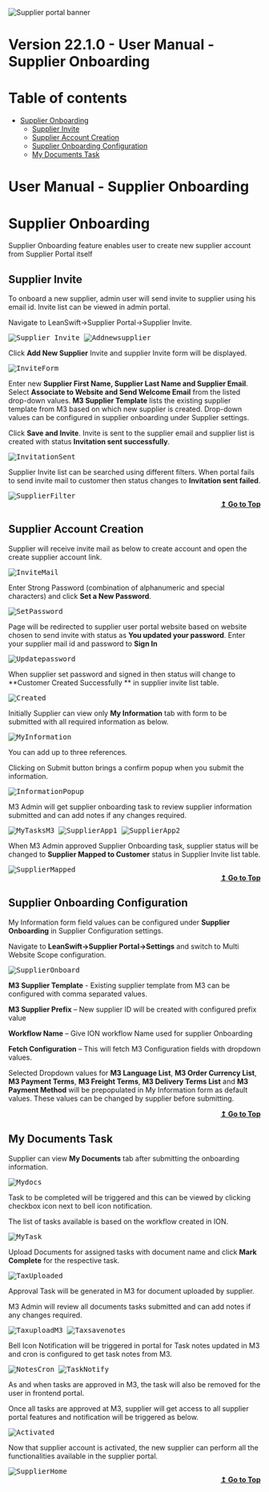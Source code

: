 ![Supplier portal banner](../../../../images/banner-supplier-portal.jpg)

# Version 22.1.0 - User Manual - Supplier Onboarding

# Table of contents

<div id=toc></div>

- [Supplier Onboarding](#supplier_onboarding)
 	- [Supplier Invite](#Supplier_Invite)	 
  - [Supplier Account Creation](#Supplier_Account_Creation)	 
  - [Supplier Onboarding Configuration](#Supplier_Onboarding_Configuration)
  - [My Documents Task](#My_Documents_Task)


# User Manual - Supplier Onboarding

<div id = "Supplier Onboarding"> </div> 

# Supplier Onboarding

Supplier Onboarding feature enables user to create new supplier account from Supplier Portal itself

<div id = "Supplier Invite"> </div> 

## Supplier Invite

To onboard a new supplier, admin user will send invite to supplier using his email id. Invite list can be viewed in admin portal.

Navigate to LeanSwift->Supplier Portal->Supplier Invite.


<kbd>
<kbd><img alt="Supplier_Invite" src="https://github.com/leanswift/leanswift.github.io/blob/SP-1272/supplierportal/src/images/usermanual/supplier-onboarding/SuuplierInvite.png"></kbd>
</kbd>
 
 
<kbd>
<kbd><img alt="Addnewsupplier" src="https://github.com/leanswift/leanswift.github.io/blob/SP-1272/supplierportal/src/images/usermanual/supplier-onboarding/AddNewSupplier.png"></kbd>
</kbd>

 
Click **Add New Supplier** Invite and supplier Invite form will be displayed.


<kbd>
<kbd><img alt="InviteForm" src="https://github.com/leanswift/leanswift.github.io/blob/SP-1272/supplierportal/src/images/usermanual/supplier-onboarding/SupplierInviteForm.png"></kbd>
</kbd>


Enter new **Supplier First Name, Supplier Last Name and Supplier Email**. Select **Associate to Website and Send Welcome Email** from the listed drop-down values.
**M3 Supplier Template** lists the existing supplier template from M3 based on which new supplier is created. Drop-down values can be configured in supplier onboarding under Supplier settings.

Click **Save and Invite**. Invite is sent to the supplier email and supplier list is created with status **Invitation sent successfully**.


<kbd>
<kbd><img alt="InvitationSent" src="https://github.com/leanswift/leanswift.github.io/blob/SP-1272/supplierportal/src/images/usermanual/supplier-onboarding/InvitationSent.png"></kbd>
</kbd>


Supplier Invite list can be searched using different filters. When portal fails to send invite mail to customer then status changes to **Invitation sent failed**.


<kbd>
<kbd><img alt="SupplierFilter" src="https://github.com/leanswift/leanswift.github.io/blob/SP-1272/supplierportal/src/images/usermanual/supplier-onboarding/SupplierFilters.png"></kbd>
</kbd>


<div align="right">
<b>
 <a href="#toc">↥ Go to Top</a>
</b>
</div>

<div id = "Supplier Account Creation"> </div> 

## Supplier Account Creation

Supplier will receive invite mail as below to create account and open the create supplier account link.


<kbd>
<kbd><img alt="InviteMail" src="https://github.com/leanswift/leanswift.github.io/blob/SP-1272/supplierportal/src/images/usermanual/supplier-onboarding/InviteSent.png"></kbd>
</kbd>


Enter Strong Password (combination of alphanumeric and special characters) and click **Set a New Password**.


<kbd>
<kbd><img alt="SetPassword" src="https://github.com/leanswift/leanswift.github.io/blob/SP-1272/supplierportal/src/images/usermanual/supplier-onboarding/SetPassword.png"></kbd>
</kbd>


Page will be redirected to supplier user portal website based on website chosen to send invite with status as **You updated your password**. Enter your supplier mail id and password to **Sign In**


<kbd>
<kbd><img alt="Updatepassword" src="https://github.com/leanswift/leanswift.github.io/blob/SP-1272/supplierportal/src/images/usermanual/supplier-onboarding/UpdatePassword.png"></kbd>
</kbd>


When supplier set password and signed in then status will change to **Customer Created Successfully ** in supplier invite list table.


<kbd>
<kbd><img alt="Created" src="https://github.com/leanswift/leanswift.github.io/blob/SP-1272/supplierportal/src/images/usermanual/supplier-onboarding/CustomerCreated.png"></kbd>
</kbd>


Initially Supplier can view only **My Information** tab with form to be submitted with all required information as below.


<kbd>
<kbd><img alt="MyInformation" src="https://github.com/leanswift/leanswift.github.io/blob/SP-1272/supplierportal/src/images/usermanual/supplier-onboarding/MyInformation.png"></kbd>
</kbd>


You can add up to three references.

Clicking on Submit button brings a confirm popup when you submit the information.


<kbd>
<kbd><img alt="InformationPopup" src="https://github.com/leanswift/leanswift.github.io/blob/SP-1272/supplierportal/src/images/usermanual/supplier-onboarding/InformationPopup.png"></kbd>
</kbd>


M3 Admin will get supplier onboarding task to review supplier information submitted and can add notes if any changes required.

<kbd>
<kbd><img alt="MyTasksM3" src="https://github.com/leanswift/leanswift.github.io/blob/SP-1272/supplierportal/src/images/usermanual/supplier-onboarding/MyTasksM3.png"></kbd>
</kbd>


<kbd>
<kbd><img alt="SupplierApp1" src="https://github.com/leanswift/leanswift.github.io/blob/SP-1272/supplierportal/src/images/usermanual/supplier-onboarding/SupplierApproval1.png"></kbd>
</kbd>


<kbd>
<kbd><img alt="SupplierApp2" src="https://github.com/leanswift/leanswift.github.io/blob/SP-1272/supplierportal/src/images/usermanual/supplier-onboarding/SupplierApproval2.png"></kbd>
</kbd>


When M3 Admin approved Supplier Onboarding task, supplier status will be changed to **Supplier Mapped  to Customer** status in Supplier Invite list table.


<kbd>
<kbd><img alt="SupplierMapped" src="https://github.com/leanswift/leanswift.github.io/blob/SP-1272/supplierportal/src/images/usermanual/supplier-onboarding/SupplierMappedtoCustomer.png"></kbd>
</kbd>


<div align="right">
<b>
 <a href="#toc">↥ Go to Top</a>
</b>
</div>

<div id = "Supplier Onboarding Configuration"> </div> 

## Supplier Onboarding Configuration

My Information form field values can be configured under **Supplier Onboarding** in Supplier Configuration settings.

Navigate to **LeanSwift->Supplier Portal->Settings** and switch to Multi Website Scope configuration.


<kbd>
<kbd><img alt="SupplierOnboard" src="https://github.com/leanswift/leanswift.github.io/blob/SP-1272/supplierportal/src/images/usermanual/supplier-onboarding/SupplierOnboarding.png"></kbd>
</kbd>


**M3 Supplier Template** - Existing supplier template from M3 can be configured with comma separated values.

**M3 Supplier Prefix** – New supplier ID will be created with configured prefix value

**Workflow Name** – Give ION workflow Name used for supplier Onboarding

**Fetch Configuration** – This will fetch M3 Configuration fields with dropdown values.

Selected Dropdown values for **M3 Language List**, **M3 Order Currency List**, **M3 Payment Terms**, **M3 Freight Terms**, **M3 Delivery Terms List** and **M3 Payment Method** will be prepopulated in My Information form as default values. These values can be changed by supplier before submitting.

<div align="right">
<b>
 <a href="#toc">↥ Go to Top</a>
</b>
</div>

<div id = "My Documents Task"> </div> 

## My Documents Task

Supplier can view **My Documents** tab after submitting the onboarding information.


<kbd>
<kbd><img alt="Mydocs" src="https://github.com/leanswift/leanswift.github.io/blob/SP-1272/supplierportal/src/images/usermanual/supplier-onboarding/MyDocuments.png"></kbd>
</kbd>


Task to be completed will be triggered and this can be viewed by clicking checkbox icon next to bell icon notification.

The list of tasks available is based on the workflow created in ION.


<kbd>
<kbd><img alt="MyTask" src="https://github.com/leanswift/leanswift.github.io/blob/SP-1272/supplierportal/src/images/usermanual/supplier-onboarding/MyTask.png"></kbd>
</kbd>


Upload Documents for assigned tasks with document name and click **Mark Complete** for the respective task.


<kbd>
<kbd><img alt="TaxUploaded" src="https://github.com/leanswift/leanswift.github.io/blob/SP-1272/supplierportal/src/images/usermanual/supplier-onboarding/TaxCertificateUpload.png"></kbd>
</kbd>


Approval Task will be generated in M3 for document uploaded by supplier.

M3 Admin will review all documents tasks submitted and can add notes if any changes required.


<kbd>
<kbd><img alt="TaxuploadM3" src="https://github.com/leanswift/leanswift.github.io/blob/SP-1272/supplierportal/src/images/usermanual/supplier-onboarding/TaxuploadedM3.png"></kbd>
</kbd>


<kbd>
<kbd><img alt="Taxsavenotes" src="https://github.com/leanswift/leanswift.github.io/blob/SP-1272/supplierportal/src/images/usermanual/supplier-onboarding/TaxCertificateSave.png"></kbd>
</kbd>


Bell Icon Notification will be triggered in portal for Task notes updated in M3 and cron is configured to get task notes from M3.


<kbd>
<kbd><img alt="NotesCron" src="https://github.com/leanswift/leanswift.github.io/blob/SP-1272/supplierportal/src/images/usermanual/supplier-onboarding/NotesCron.png"></kbd>
</kbd>


<kbd>
<kbd><img alt="TaskNotify" src="https://github.com/leanswift/leanswift.github.io/blob/SP-1272/supplierportal/src/images/usermanual/supplier-onboarding/TaskNoteNotification.png"></kbd>
</kbd>


As and when tasks are approved in M3, the task will also be removed for the user in frontend portal.

Once all tasks are approved at M3, supplier will get access to all supplier portal features and notification will be triggered as below.


<kbd>
<kbd><img alt="Activated" src="https://github.com/leanswift/leanswift.github.io/blob/SP-1272/supplierportal/src/images/usermanual/supplier-onboarding/SupplierActivatedNotification.png"></kbd>
</kbd>


Now that supplier account is activated, the new supplier can perform all the functionalities available in the supplier portal.


<kbd>
<kbd><img alt="SupplierHome" src="https://github.com/leanswift/leanswift.github.io/blob/SP-1272/supplierportal/src/images/usermanual/supplier-onboarding/SupplierHomePage.png"></kbd>
</kbd>


<div align="right">
<b>
 <a href="#toc">↥ Go to Top</a>
</b>
</div>


